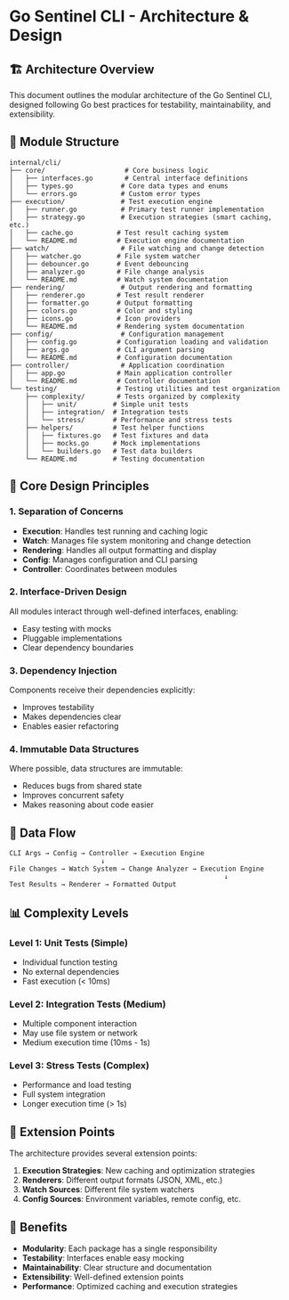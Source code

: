 # Go Sentinel CLI - Architecture & Design

## 🏗️ Architecture Overview

This document outlines the modular architecture of the Go Sentinel CLI, designed following Go best practices for testability, maintainability, and extensibility.

## 📁 Module Structure

```
internal/cli/
├── core/                    # Core business logic
│   ├── interfaces.go        # Central interface definitions
│   ├── types.go            # Core data types and enums
│   └── errors.go           # Custom error types
├── execution/              # Test execution engine
│   ├── runner.go           # Primary test runner implementation
│   ├── strategy.go         # Execution strategies (smart caching, etc.)
│   ├── cache.go           # Test result caching system
│   └── README.md          # Execution engine documentation
├── watch/                  # File watching and change detection
│   ├── watcher.go         # File system watcher
│   ├── debouncer.go       # Event debouncing
│   ├── analyzer.go        # File change analysis
│   └── README.md          # Watch system documentation
├── rendering/              # Output rendering and formatting
│   ├── renderer.go        # Test result renderer
│   ├── formatter.go       # Output formatting
│   ├── colors.go          # Color and styling
│   ├── icons.go           # Icon providers
│   └── README.md          # Rendering system documentation
├── config/                 # Configuration management
│   ├── config.go          # Configuration loading and validation
│   ├── args.go            # CLI argument parsing
│   └── README.md          # Configuration documentation
├── controller/             # Application coordination
│   ├── app.go             # Main application controller
│   └── README.md          # Controller documentation
└── testing/               # Testing utilities and test organization
    ├── complexity/        # Tests organized by complexity
    │   ├── unit/         # Simple unit tests
    │   ├── integration/  # Integration tests
    │   └── stress/       # Performance and stress tests
    ├── helpers/          # Test helper functions
    │   ├── fixtures.go   # Test fixtures and data
    │   ├── mocks.go      # Mock implementations
    │   └── builders.go   # Test data builders
    └── README.md         # Testing documentation
```

## 🔧 Core Design Principles

### 1. Separation of Concerns
- **Execution**: Handles test running and caching logic
- **Watch**: Manages file system monitoring and change detection
- **Rendering**: Handles all output formatting and display
- **Config**: Manages configuration and CLI parsing
- **Controller**: Coordinates between modules

### 2. Interface-Driven Design
All modules interact through well-defined interfaces, enabling:
- Easy testing with mocks
- Pluggable implementations
- Clear dependency boundaries

### 3. Dependency Injection
Components receive their dependencies explicitly:
- Improves testability
- Makes dependencies clear
- Enables easier refactoring

### 4. Immutable Data Structures
Where possible, data structures are immutable:
- Reduces bugs from shared state
- Improves concurrent safety
- Makes reasoning about code easier

## 🔄 Data Flow

```
CLI Args → Config → Controller → Execution Engine
                       ↓
File Changes → Watch System → Change Analyzer → Execution Engine
                                                      ↓
Test Results → Renderer → Formatted Output
```

## 📊 Complexity Levels

### Level 1: Unit Tests (Simple)
- Individual function testing
- No external dependencies
- Fast execution (< 10ms)

### Level 2: Integration Tests (Medium)
- Multiple component interaction
- May use file system or network
- Medium execution time (10ms - 1s)

### Level 3: Stress Tests (Complex)
- Performance and load testing
- Full system integration
- Longer execution time (> 1s)

## 🔌 Extension Points

The architecture provides several extension points:

1. **Execution Strategies**: New caching and optimization strategies
2. **Renderers**: Different output formats (JSON, XML, etc.)
3. **Watch Sources**: Different file system watchers
4. **Config Sources**: Environment variables, remote config, etc.

## 🎯 Benefits

- **Modularity**: Each package has a single responsibility
- **Testability**: Interfaces enable easy mocking
- **Maintainability**: Clear structure and documentation
- **Extensibility**: Well-defined extension points
- **Performance**: Optimized caching and execution strategies 
